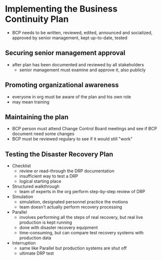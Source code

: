 # Implementing the Business Continuity Plan
* BCP needs to be written, reviewed, edited, announced and socialized, approved by senior management, kept up-to-date, tested

## Securing senior management approval
* after plan has been documented and reviewed by all stakeholders
  * senior management must examine and approve it, also publicly

## Promoting organizational awareness
* everyone in org must be aware of the plan and his own role
* may mean training

## Maintaining the plan
* BCP person must attend Change Control Board meetings and see if BCP document need some changes
* BCP must be reviewed regulary to see if it would still "work"

## Testing the Disaster Recovery Plan
* Checklist
  * review or read-through the DRP documentation
  * insufficient way to test a DRP
  * logical starting place
* Structured walkthrough
  * team of experts in the org perform step-by-step review of DRP
* Simulation
  * simulation, designated personnel practice the motions
  * team doesn't actually perform recovery processing
* Parallel
  * involves performing all the steps of real recovery, but real live production is kept running
  * done with disaster recovery equipment
  * time-consuming, but can compare test recovery systems with production data
* Interruption
  * same like Parallel but production systems are shut off
  * ultimate DRP test
